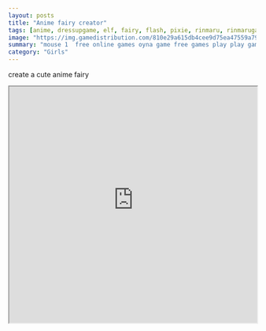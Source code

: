 ```yaml
---
layout: posts
title: "Anime fairy creator"
tags: [anime, dressupgame, elf, fairy, flash, pixie, rinmaru, rinmarugames, free, online, games, oyna, game, free, games, play, play, games]
image: "https://img.gamedistribution.com/810e29a615db4cee9d75ea47559a795d.jpg"
summary: "mouse 1  free online games oyna game free games play play games"
category: "Girls"
---
```


create a cute anime fairy

<iframe width="100%" height="480px;" src="https://flash.gamedistribution.com?game=810e29a615db4cee9d75ea47559a795d"></iframe>